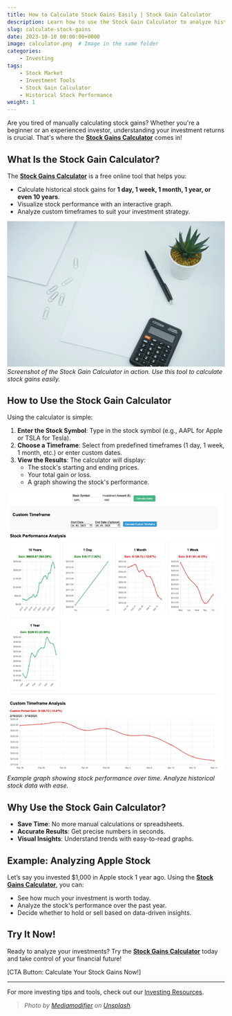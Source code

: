 ```yaml
---
title: How to Calculate Stock Gains Easily | Stock Gain Calculator
description: Learn how to use the Stock Gain Calculator to analyze historical stock performance and make smarter investment decisions. Calculate stock gains for 1 day, 1 week, 1 month, 1 year, or custom timeframes.
slug: calculate-stock-gains
date: 2023-10-10 00:00:00+0000
image: calculator.png  # Image in the same folder
categories:
    - Investing
tags:
    - Stock Market
    - Investment Tools
    - Stock Gain Calculator
    - Historical Stock Performance
weight: 1
---
```


Are you tired of manually calculating stock gains? Whether you're a beginner or an experienced investor, understanding your investment returns is crucial. That's where the **[Stock Gains Calculator](https://stockgainscalculator.com)** comes in!

## What Is the Stock Gain Calculator?

The **[Stock Gains Calculator](https://stockgainscalculator.com)** is a free online tool that helps you:
- Calculate historical stock gains for **1 day, 1 week, 1 month, 1 year, or even 10 years**.
- Visualize stock performance with an interactive graph.
- Analyze custom timeframes to suit your investment strategy.

![Stock Gain Calculator Screenshot](calculator.png)  
*Screenshot of the Stock Gain Calculator in action. Use this tool to calculate stock gains easily.*

## How to Use the Stock Gain Calculator

Using the calculator is simple:
1. **Enter the Stock Symbol**: Type in the stock symbol (e.g., AAPL for Apple or TSLA for Tesla).
2. **Choose a Timeframe**: Select from predefined timeframes (1 day, 1 week, 1 month, etc.) or enter custom dates.
3. **View the Results**: The calculator will display:
   - The stock's starting and ending prices.
   - Your total gain or loss.
   - A graph showing the stock's performance.

![Stock Gain Calculator Graph](graph.png)  
*Example graph showing stock performance over time. Analyze historical stock data with ease.*

## Why Use the Stock Gain Calculator?

- **Save Time**: No more manual calculations or spreadsheets.
- **Accurate Results**: Get precise numbers in seconds.
- **Visual Insights**: Understand trends with easy-to-read graphs.

## Example: Analyzing Apple Stock

Let’s say you invested $1,000 in Apple stock 1 year ago. Using the **[Stock Gains Calculator](https://stockgainscalculator.com)**, you can:
- See how much your investment is worth today.
- Analyze the stock's performance over the past year.
- Decide whether to hold or sell based on data-driven insights.

## Try It Now!

Ready to analyze your investments? Try the **[Stock Gains Calculator](https://stockgainscalculator.com)** today and take control of your financial future!

[CTA Button: Calculate Your Stock Gains Now!]

---

For more investing tips and tools, check out our [Investing Resources](/categories/investing).

> *Photo by [Mediamodifier](https://unsplash.com/@mediamodifier) on [Unsplash](https://unsplash.com/).*
